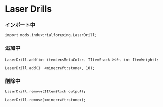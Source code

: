 # Laser Drills

### インポート中

```zenscript
import mods.industrialforgoing.LaserDrill;
```

### 追加中

```zenscript
LaserDrill.add(int itemLensMetaColor, IItemStack 出力, int ItemWeight);

LaserDrill.add(1, <minecraft:stone>, 10);
```

### 削除中

```zenscript
LaserDrill.remove(IItemStack output);

LaserDrill.remove(<minecraft:stone>);
```